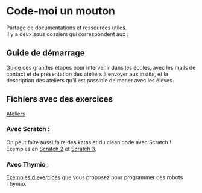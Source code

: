 # Code-moi un mouton
Partage de documentations et ressources utiles.  
Il y a deux sous dossiers qui correspondent aux :

## Guide de démarrage
[Guide](kit-de-demarrage) des grandes étapes pour intervenir dans les écoles, avec les mails de contact et de présentation des ateliers à envoyer aux instits, et la description des ateliers qu’il est possible de mener avec les élèves.

## Fichiers avec des exercices

[Ateliers](https://github.com/zenika-open-source/code-moi-un-mouton/tree/master/ateliers)

### Avec Scratch :
On peut faire aussi faire des katas et du clean code avec Scratch ! Exemples en [Scratch 2](ateliers/Scratch2) et [Scratch 3](ateliers/Scratch3).

### Avec Thymio :
[Exemples d'exercices](ateliers/thymio) que vous proposez pour programmer des robots Thymio.
